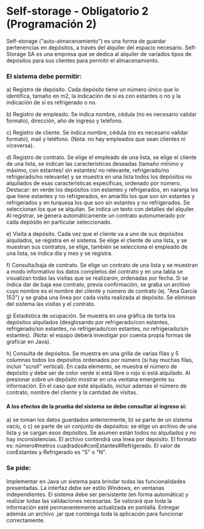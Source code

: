 # Self-storage - Obligatorio 2 (Programación 2)

Self-storage ("auto-almacenamiento") es una forma de guardar pertenencias en depósitos, a través del alquiler del espacio necesario.
Self-Storage SA es una empresa que se dedica al alquiler de variados tipos de depósitos para sus clientes para permitir el almacenamiento.

### El sistema debe permitir:

a) Registro de depósito. Cada depósito tiene un número único que lo identifica, tamaño en m2, la indicación de si es con estantes o no y la indicación de si es refrigerado o no.

b) Registro de empleado. Se indica nombre, cédula (no es necesario validar formato), dirección, año de ingreso y teléfono.

c) Registro de cliente. Se indica nombre, cédula (no es necesario validar formato), mail y teléfono. (Nota: no hay empleados que sean clientes ni viceversa).

d) Registro de contrato. Se elige el empleado de una lista, se elige el cliente de una lista, se indican las características deseadas (tamaño mínimo y máximo, con estantes/ sin estantes/ no relevante, refrigerado/no refrigerado/no relevante) y se muestra en una lista todos los depósitos no alquilados de esas características específicas, ordenado por número.
Destacar: en verde los depósitos con estantes y refrigerados, en naranja los que tiene estantes y no refrigerados, en amarillo los que son sin estantes y refrigerados y en turquesa los que son sin estantes y no refrigerados.
Se seleccionan los que se alquilan. Se indica un texto con detalles del alquiler. Al registrar, se genera automáticamente un contrato autonumerado por cada depósito en particular seleccionado.

e) Visita a depósito. Cada vez que el cliente va a uno de sus depósitos alquilados, se registra en el sistema. Se elige el cliente de una lista, y se muestran sus contratos, se elige, también se selecciona el empleado de una lista, se indica día y mes y se registra.

f) Consulta/baja de contrato. Se elige un contrato de una lista y se muestran a modo informativo los datos completos del contrato y en una tabla se visualizan todas las visitas que se realizaron, ordenadas por fecha.
Si se indica dar de baja ese contrato, previa confirmación, se graba un archivo cuyo nombre es el nombre del cliente y número de contrato (ej. "Ana García 153") y se graba una línea por cada visita realizada al depósito. Se eliminan del sistema las visitas y el contrato.

g) Estadística de ocupación. Se muestra en una gráfica de torta los depósitos alquilados (desglosando por refrigerado/con estantes, refrigerado/sin estantes, no refrigerado/con estantes, no refrigerado/sin estantes). (Nota: el equipo deberá investigar por cuenta propia formas de graficar en Java).

h) Consulta de depósitos. Se muestra en una grilla de varias filas y 5 columnas todos los depósitos ordenados por número (si hay muchas filas, incluir "scroll" vertical). En cada elemento, se muestra el número de depósito y debe ser de color verde si está libre o rojo si está alquilado. Al presionar sobre un depósito mostrar en una ventana emergente su información. En el caso que esté alquilado, incluir además el número de contrato, nombre del cliente y la cantidad de visitas.


#### A los efectos de la prueba del sistema se debe consultar al ingreso si:
a) se toman los datos guardados anteriormente,
b) se parte de un sistema vacío, o
c) se parte de un conjunto de depósitos: se elige un archivo de una lista y se cargan esos depósitos. Se asumen están todos no alquilados y no hay inconsistencias. El archivo contendrá una línea por depósito. El formato es: número#metros cuadrados#conEstantes#Refrigerado. El valor de conEstantes y Refrigerado es "S" o "N".

### Se pide:

Implementar en Java un sistema para brindar todas las funcionalidades presentadas. La interfaz debe ser estilo Windows, en ventanas independientes. El sistema debe ser persistente (en forma automática) y realizar todas las validaciones necesarias. Se valorará que toda la información esté permanentemente actualizada en pantalla. Entregar además un archivo .jar que contenga toda la aplicación para funcionar correctamente.


